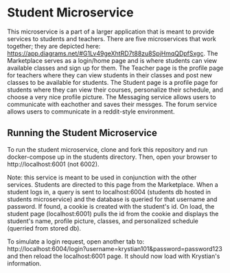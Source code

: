 # Student Microservice

This microservice is a part of a larger application that is meant to provide services to students and teachers. There are five microservices that work together; they are depicted here: https://app.diagrams.net/#G1Lv49geXhtRD7t88zu8SpjHmqQDpfSxgc. The Marketplace serves as a login/home page and is where students can view available classes and sign up for them. The Teacher page is the profile page for teachers where they can view students in their classes and post new classes to be available for students. The Student page is a profile page for students where they can view their courses, personalize their schedule, and choose a very nice profile picture. The Messaging service allows users to communicate with eachother and saves their messges. The forum service allows users to communicate in a reddit-style environment.

## Running the Student Microservice
To run the student microservice, clone and fork this repository and run docker-compose up in the students directory. Then, open your browser to http://localhost:6001 (not 6002). 

Note: this service is meant to be used in conjunction with the other services. Students are directed to this page from the Marketplace. When a student logs in, a query is sent to localhost:6004 (students db hosted in students microservice) and the database is queried for that username and password. If found, a cookie is created with the student's id. On load, the student page (localhost:6001) pulls the id from the cookie and displays the student's name, profile picture, classes, and personalized schedule (querried from stored db). 

To simulate a login request, open another tab to: http://localhost:6004/login?username=krystian101&password=password123 and then reload the localhost:6001 page. It should now load with Krystian's information.

